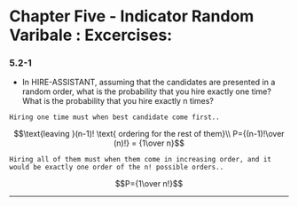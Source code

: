 # Chapter Five - Indicator Random Varibale : Excercises:


### 5.2-1
- In HIRE-ASSISTANT, assuming that the candidates are presented in a random order,   what is the probability that you hire exactly one time? What is the probability
  that you hire exactly n times?

```
Hiring one time must when best candidate come first..
```
$$\text{leaving }(n-1)! \text{ ordering for the rest of them}\\
P={(n-1)!\over (n)!} = {1\over n}$$

```
Hiring all of them must when them come in increasing order, and it would be exactly one order of the n! possible orders..
```
$$P={1\over n!}$$

---